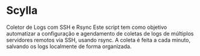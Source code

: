 # Scylla
Coletor de Logs com SSH e Rsync
Este script tem como objetivo automatizar a configuração e agendamento de coletas de logs de múltiplos servidores remotos via SSH, usando rsync. A coleta é feita a cada minuto, salvando os logs localmente de forma organizada.
